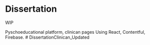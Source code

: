 # Dissertation

WIP

Pyschoeducational platform, clinican pages
Using React, Contentful, Firebase.
#   D i s s e r t a t i o n C l i n i c a n _ U p d a t e d  
 